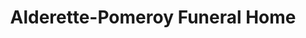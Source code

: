 ---
title: "Alderette-Pomeroy Funeral Home"
url: /raton/alderette-pomeroy-funeral-home/
shop: Bestattungen
---